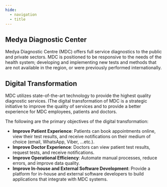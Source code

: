 ```yaml
---
hide:
  - navigation
  - title
---
```


## Medya Diagnostic Center

Medya Diagnostic Centre (MDC) offers full service diagnostics to the public and private sectors. MDC is positioned to be responsive to the needs of the health system; developing and implementing new tests and methods that are not available in the region, or were previously performed internationally. 

## Digital Transformation
MDC utilizes state-of-the-art technology to provide the highest quality diagnostic services. 
IThe digital transformation of MDC is a strategic initiative to improve the quality of services and to provide a better experience for MDC employees, patients and doctors.

The following are the primary objectives of the digital transformation:

 - **Improve Patient Experience**: Patients can book appointments online, view their test results, and receive notifications on their medium of choice (email, WhatsApp, Viber, ...etc.).
 - **Improve Doctor Experience**: Doctors can view patient test results, request tests, and receive notifications.
 - **Improve Operational Efficiency**: Automate manual processes, reduce errors, and improve data quality.
 - **Improve In-house and External Software Development**: Provide a platform for in-house and external software developers to build applications that integrate with MDC systems.
